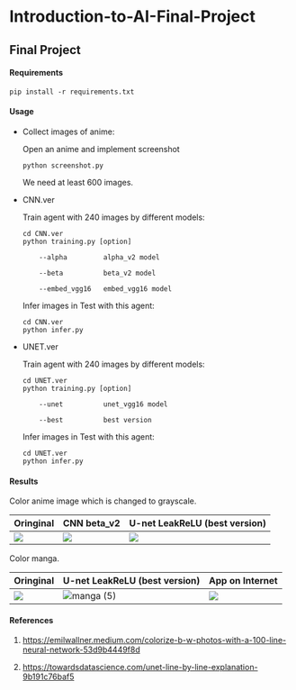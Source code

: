 # Introduction-to-AI-Final-Project

## Final Project

#### Requirements

```
pip install -r requirements.txt
```

#### Usage

- Collect images of anime:

	Open an anime and implement screenshot
	
	```
	python screenshot.py
	```
	
	We need at least 600 images.
	
- CNN.ver
	
	Train agent with 240 images by different models:
	
	```
	cd CNN.ver
	python training.py [option]
	
		--alpha			alpha_v2 model
		
		--beta			beta_v2 model
		
		--embed_vgg16	embed_vgg16 model
	```

	Infer images in Test with this agent:
	
	```
	cd CNN.ver
	python infer.py
	```

- UNET.ver
	
	Train agent with 240 images by different models:
	
	```
	cd UNET.ver
	python training.py [option]
	
		--unet			unet_vgg16 model
		
		--best			best version
	```

	Infer images in Test with this agent:
	
	```
	cd UNET.ver
	python infer.py
	```

#### Results

Color anime image which is changed to grayscale.

| Oringinal | CNN beta_v2 | U-net LeakReLU (best version) |
| -------- | -------- | -------- |
| ![](https://i.imgur.com/SQ7UFZk.png) | ![](https://i.imgur.com/64H01HC.png) | ![](https://i.imgur.com/1ybA7Qn.png) |

Color manga.

| Oringinal | U-net LeakReLU (best version) | App on Internet |
| -------- | -------- | -------- |
|![](https://i.imgur.com/bhnKHWZ.png)    |   ![manga (5)](https://user-images.githubusercontent.com/71247954/173590042-79777776-fb96-4314-8f10-dbbc62b64c46.jpg)  |   ![](https://i.imgur.com/LxgKAxg.jpg)  |


#### References

1. https://emilwallner.medium.com/colorize-b-w-photos-with-a-100-line-neural-network-53d9b4449f8d

2. https://towardsdatascience.com/unet-line-by-line-explanation-9b191c76baf5

